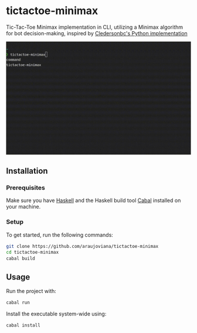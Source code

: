 # tictactoe-minimax

Tic-Tac-Toe Minimax implementation in CLI, utilizing a Minimax algorithm for bot decision-making, inspired by [Cledersonbc's Python implementation](https://github.com/Cledersonbc/tic-tac-toe-minimax)

![demo](./assets/demoMinimax.gif)

## Installation

### Prerequisites

Make sure you have [Haskell](https://www.haskell.org/downloads/) and the Haskell build tool [Cabal](https://www.haskell.org/cabal/) installed on your machine.

### Setup 

To get started, run the following commands:

```sh
git clone https://github.com/araujoviana/tictactoe-minimax
cd tictactoe-minimax
cabal build
```

## Usage

Run the project with:

``` sh
cabal run
```

Install the executable system-wide using:

``` sh
cabal install
```
